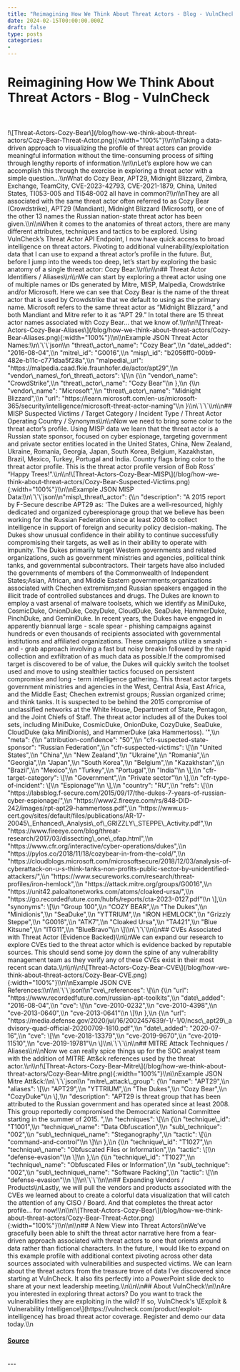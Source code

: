 ```yaml
---
title: "Reimagining How We Think About Threat Actors - Blog - VulnCheck"
date: 2024-02-15T00:00:00.000Z
draft: false
type: posts
categories: 
- 
---
```

# Reimagining How We Think About Threat Actors - Blog - VulnCheck

<br/>

<br/>
!\[Threat-Actors-Cozy-Bear\](/blog/how-we-think-about-threat-actors/Cozy-Bear-Threat-Actor.png){:width="100%"}\\n\\nTaking a data-driven approach to visualizing the profile of threat actors can provide meaningful information without the time-consuming process of sifting through lengthy reports of information.\\n\\nLet’s explore how we can accomplish this through the exercise in exploring a threat actor with a simple question…\\nWhat do Cozy Bear, APT29, Midnight Blizzard, Zimbra, Exchange, TeamCity, CVE-2023-42793, CVE-2021-1879, China, United States, TI053-005 and TI548-002 all have in common?\\n\\nThey are all associated with the same threat actor often referred to as Cozy Bear (Crowdstrike), APT29 (Mandiant), Midnight Blizzard (Microsoft), or one of the other 13 names the Russian nation-state threat actor has been given.\\n\\nWhen it comes to the anatomies of threat actors, there are many different attributes, techniques and tactics to be explored. Using VulnCheck’s Threat Actor API Endpoint, I now have quick access to broad intelligence on threat actors. Pivoting to additional vulnerability/exploitation data that I can use to expand a threat actor’s profile in the future. But, before I jump into the weeds too deep, let’s start by exploring the basic anatomy of a single threat actor: Cozy Bear.\\n\\n\\n## Threat Actor Identifiers / Aliases\\n\\nWe can start by exploring a threat actor using one of multiple names or IDs generated by Mitre, MISP, Malpedia, Crowdstrike and/or Microsoft. Here we can see that Cozy Bear is the name of the threat actor that is used by Crowdstrike that we default to using as the primary name. Microsoft refers to the same threat actor as “Midnight Blizzard,” and both Mandiant and Mitre refer to it as “APT 29.” In total there are 15 threat actor names associated with Cozy Bear… that we know of.\\n\\n!\[Threat-Actors-Cozy-Bear-Aliases\](/blog/how-we-think-about-threat-actors/Cozy-Bear-Aliases.png){:width="100%"}\\n\\nExample JSON Threat Actor Names:\\n\`\`\`json\\n "threat\_actor\_name": "Cozy Bear",\\n "date\_added": "2016-08-04",\\n "mitre\_id": "G0016",\\n "misp\_id": "b2056ff0-00b9-482e-b11c-c771daa5f28a",\\n "malpedia\_url": "https://malpedia.caad.fkie.fraunhofer.de/actor/apt29",\\n "vendor\_names\_for\_threat\_actors": \[\\n {\\n "vendor\_name": "CrowdStrike",\\n "threat\_actor\_name": "Cozy Bear"\\n },\\n {\\n "vendor\_name": "Microsoft",\\n "threat\_actor\_name": "Midnight Blizzard",\\n "url": "https://learn.microsoft.com/en-us/microsoft-365/security/intelligence/microsoft-threat-actor-naming"\\n }\\n\`\`\`\\n\\n## MISP Suspected Victims / Target Category / Incident Type / Threat Actor Operating Country / Synonyms\\n\\nNow we need to bring some color to the threat actor’s profile. Using MISP data we learn that the threat actor is a Russian state sponsor, focused on cyber espionage, targeting government and private sector entities located in the United States, China, New Zealand, Ukraine, Romania, Georgia, Japan, South Korea, Belgium, Kazakhstan, Brazil, Mexico, Turkey, Portugal and India. Country flags bring color to the threat actor profile. This is the threat actor profile version of Bob Ross’ “Happy Trees!”.\\n\\n!\[Threat-Actors-Cozy-Bear-MISP\](/blog/how-we-think-about-threat-actors/Cozy-Bear-Suspected-Victims.png){:width="100%"}\\n\\nExample JSON MISP Data:\\n\`\`\`json\\n"misp\_threat\_actor": {\\n "description": "A 2015 report by F-Secure describe APT29 as: 'The Dukes are a well-resourced, highly dedicated and organized cyberespionage group that we believe has been working for the Russian Federation since at least 2008 to collect intelligence in support of foreign and security policy decision-making. The Dukes show unusual confidence in their ability to continue successfully compromising their targets, as well as in their ability to operate with impunity. The Dukes primarily target Western governments and related organizations, such as government ministries and agencies, political think tanks, and governmental subcontractors. Their targets have also included the governments of members of the Commonwealth of Independent States;Asian, African, and Middle Eastern governments;organizations associated with Chechen extremism;and Russian speakers engaged in the illicit trade of controlled substances and drugs. The Dukes are known to employ a vast arsenal of malware toolsets, which we identify as MiniDuke, CosmicDuke, OnionDuke, CozyDuke, CloudDuke, SeaDuke, HammerDuke, PinchDuke, and GeminiDuke. In recent years, the Dukes have engaged in apparently biannual large - scale spear - phishing campaigns against hundreds or even thousands of recipients associated with governmental institutions and affiliated organizations. These campaigns utilize a smash - and - grab approach involving a fast but noisy breakin followed by the rapid collection and exfiltration of as much data as possible.If the compromised target is discovered to be of value, the Dukes will quickly switch the toolset used and move to using stealthier tactics focused on persistent compromise and long - term intelligence gathering. This threat actor targets government ministries and agencies in the West, Central Asia, East Africa, and the Middle East; Chechen extremist groups; Russian organized crime; and think tanks. It is suspected to be behind the 2015 compromise of unclassified networks at the White House, Department of State, Pentagon, and the Joint Chiefs of Staff. The threat actor includes all of the Dukes tool sets, including MiniDuke, CosmicDuke, OnionDuke, CozyDuke, SeaDuke, CloudDuke (aka MiniDionis), and HammerDuke (aka Hammertoss). '",\\n "meta": {\\n "attribution-confidence": "50",\\n "cfr-suspected-state-sponsor": "Russian Federation",\\n "cfr-suspected-victims": \[\\n "United States",\\n "China",\\n "New Zealand",\\n "Ukraine",\\n "Romania",\\n "Georgia",\\n "Japan",\\n "South Korea",\\n "Belgium",\\n "Kazakhstan",\\n "Brazil",\\n "Mexico",\\n "Turkey",\\n "Portugal",\\n "India"\\n \],\\n "cfr-target-category": \[\\n "Government",\\n "Private sector"\\n \],\\n "cfr-type-of-incident": \[\\n "Espionage"\\n \],\\n "country": "RU",\\n "refs": \[\\n "https://labsblog.f-secure.com/2015/09/17/the-dukes-7-years-of-russian-cyber-espionage/",\\n "https://www2.fireeye.com/rs/848-DID-242/images/rpt-apt29-hammertoss.pdf",\\n "https://www.us-cert.gov/sites/default/files/publications/AR-17-20045\_Enhanced\_Analysis\_of\_GRIZZLY\_STEPPE\_Activity.pdf",\\n "https://www.fireeye.com/blog/threat-research/2017/03/dissecting\_one\_ofap.html",\\n "https://www.cfr.org/interactive/cyber-operations/dukes",\\n "https://pylos.co/2018/11/18/cozybear-in-from-the-cold/",\\n "https://cloudblogs.microsoft.com/microsoftsecure/2018/12/03/analysis-of-cyberattack-on-u-s-think-tanks-non-profits-public-sector-by-unidentified-attackers/",\\n "https://www.secureworks.com/research/threat-profiles/iron-hemlock",\\n "https://attack.mitre.org/groups/G0016",\\n "https://unit42.paloaltonetworks.com/atoms/cloaked-ursa/",\\n "https://go.recordedfuture.com/hubfs/reports/cta-2023-0127.pdf"\\n \],\\n "synonyms": \[\\n "Group 100",\\n "COZY BEAR",\\n "The Dukes",\\n "Minidionis",\\n "SeaDuke",\\n "YTTRIUM",\\n "IRON HEMLOCK",\\n "Grizzly Steppe",\\n "G0016",\\n "ATK7",\\n "Cloaked Ursa",\\n "TA421",\\n "Blue Kitsune",\\n "ITG11",\\n "BlueBravo"\\n \]\\n\`\`\`\\n\\n## CVEs Associated with Threat Actor (Evidence Backed)\\n\\nWe can expand our research to explore CVEs tied to the threat actor which is evidence backed by reputable sources. This should send some joy down the spine of any vulnerability management team as they verify any of these CVEs exist in their most recent scan data.\\n\\n\\n!\[Threat-Actors-Cozy-Bear-CVE\](/blog/how-we-think-about-threat-actors/Cozy-Bear-CVE.png){:width="100%"}\\n\\nExample JSON CVE References:\\n\\n\`\`\`json\\n"cve\_references": \[\\n {\\n "url": "https://www.recordedfuture.com/russian-apt-toolkits",\\n "date\_added": "2016-08-04",\\n "cve": \[\\n "cve-2010-0232",\\n "cve-2010-4398",\\n "cve-2013-0640",\\n "cve-2013-0641"\\n \]\\n },\\n {\\n "url": "https://media.defense.gov/2020/jul/16/2002457639/-1/-1/0/ncsc\_apt29\_advisory-quad-official-20200709-1810.pdf",\\n "date\_added": "2020-07-16",\\n "cve": \[\\n "cve-2018-13379",\\n "cve-2019-9670",\\n "cve-2019-11510",\\n "cve-2019-19781"\\n \]\\n\`\`\`\\n\\n## MITRE Attack Techniques / Aliases\\n\\nNow we can really spice things up for the SOC analyst team with the addition of MITRE Att&ck references used by the threat actor.\\n\\n!\[Threat-Actors-Cozy-Bear-Mitre\](/blog/how-we-think-about-threat-actors/Cozy-Bear-Mitre.png){:width="100%"}\\n\\nExample JSON Mitre Att&ck:\\n\`\`\`json\\n "mitre\_attack\_group": {\\n "name": "APT29",\\n "aliases": \[\\n "APT29",\\n "YTTRIUM",\\n "The Dukes",\\n "Cozy Bear",\\n "CozyDuke"\\n \],\\n "description": "APT29 is threat group that has been attributed to the Russian government and has operated since at least 2008. This group reportedly compromised the Democratic National Committee starting in the summer of 2015. ",\\n "techniques": \[\\n {\\n "technique\_id": "T1001",\\n "technique\_name": "Data Obfuscation",\\n "sub\_technique": "002",\\n "sub\_technique\_name": "Steganography",\\n "tactic": \[\\n "command-and-control"\\n \]\\n },\\n {\\n "technique\_id": "T1027",\\n "technique\_name": "Obfuscated Files or Information",\\n "tactic": \[\\n "defense-evasion"\\n \]\\n },\\n {\\n "technique\_id": "T1027",\\n "technique\_name": "Obfuscated Files or Information",\\n "sub\_technique": "002",\\n "sub\_technique\_name": "Software Packing",\\n "tactic": \[\\n "defense-evasion"\\n \]\\n\`\`\`\\n\\n## Expanding Vendors / Products\\nLastly, we will pull the vendors and products associated with the CVEs we learned about to create a colorful data visualization that will catch the attention of any CISO / Board. And that completes the threat actor profile… for now!\\n\\n!\[Threat-Actors-Cozy-Bear\](/blog/how-we-think-about-threat-actors/Cozy-Bear-Threat-Actor.png){:width="100%"}\\n\\n\\n## A New View into Threat Actors\\nWe’ve gracefully been able to shift the threat actor narrative here from a fear-driven approach associated with threat actors to one that orients around data rather than fictional characters. In the future, I would like to expand on this example profile with additional context pivoting across other data sources associated with vulnerabilities and suspected victims. We can learn about the threat actors from the treasure trove of data I’ve discovered since starting at VulnCheck. It also fits perfectly into a PowerPoint slide deck to share at your next leadership meeting.\\n\\n\\n## About VulnCheck\\n\\nAre you interested in exploring threat actors? Do you want to track the vulnerabilities they are exploiting in the wild? If so, VulnCheck's \[Exploit & Vulnerability Intelligence\](https://vulncheck.com/product/exploit-intelligence) has broad threat actor coverage. Register and demo our data today.\\n

#### [Source](https://vulncheck.com/blog/how-we-think-about-threat-actors)

<br/>
---
